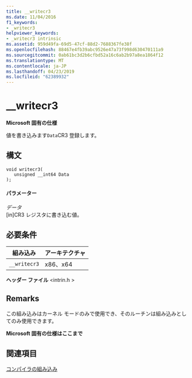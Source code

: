 ```yaml
---
title: __writecr3
ms.date: 11/04/2016
f1_keywords:
- _writecr3
helpviewer_keywords:
- _writecr3 intrinsic
ms.assetid: 959d49fa-69d5-47cf-88d2-7688367fe38f
ms.openlocfilehash: 88467e4fb39abc9526e47a73f998d630470111a9
ms.sourcegitcommit: 0ab61bc3d2b6cfbd52a16c6ab2b97a8ea1864f12
ms.translationtype: MT
ms.contentlocale: ja-JP
ms.lasthandoff: 04/23/2019
ms.locfileid: "62389932"
---
```

# <a name="writecr3"></a>__writecr3

**Microsoft 固有の仕様**

値を書き込みます`Data`CR3 登録します。

## <a name="syntax"></a>構文

```
void writecr3(
   unsigned __int64 Data
);
```

#### <a name="parameters"></a>パラメーター

*データ*<br/>
[in]CR3 レジスタに書き込む値。

## <a name="requirements"></a>必要条件

|組み込み|アーキテクチャ|
|---------------|------------------|
|`__writecr3`|x86、x64|

**ヘッダー ファイル** \<intrin.h >

## <a name="remarks"></a>Remarks

この組み込みはカーネル モードのみで使用でき、そのルーチンは組み込みとしてのみ使用できます。

**Microsoft 固有の仕様はここまで**

## <a name="see-also"></a>関連項目

[コンパイラの組み込み](../intrinsics/compiler-intrinsics.md)